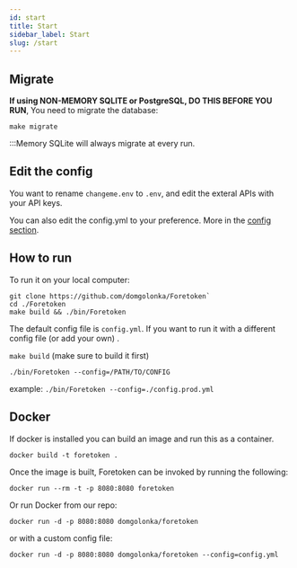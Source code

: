 ```yaml
---
id: start
title: Start
sidebar_label: Start
slug: /start
---
```


## Migrate

**If using NON-MEMORY SQLITE or PostgreSQL, DO THIS BEFORE YOU RUN**, You need to migrate the database:

`make migrate`

:::Memory SQLite will always migrate at every run.

## Edit the config

You want to rename `changeme.env` to `.env`, and edit the exteral APIs with your API keys.

You can also edit the config.yml to your preference. More in the [config section](config.md).

## How to run

To run it on your local computer:

    git clone https://github.com/domgolonka/Foretoken`
    cd ./Foretoken
    make build && ./bin/Foretoken


The default config file is `config.yml`. If you want to run it with a different config file (or add your own)
.

`make build` (make sure to build it first)

`./bin/Foretoken --config=/PATH/TO/CONFIG`

example:
`./bin/Foretoken --config=./config.prod.yml`


## Docker 

If docker is installed you can build an image and run this as a container.

```docker build -t foretoken .```

Once the image is built, Foretoken can be invoked by running the following:

```docker run --rm -t -p 8080:8080 foretoken```

Or run Docker from our repo:

```docker run -d -p 8080:8080 domgolonka/foretoken```

or with a custom config file:

```docker run -d -p 8080:8080 domgolonka/foretoken --config=config.yml```